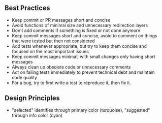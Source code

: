## Best Practices

- Keep commit or PR messages short and concise
- Avoid functions of minimal size and unnecessary redirection layers
- Don't add comments if something is fixed or not done anymore
- Keep commit messages short and concise, avoid to comment on things that were tested but then not considered
- Add tests whenever appropriate, but try to keep them concise and focused on the most important issues
- Keep commit messages minimal, with small changes only having short messages
- Always clean up obsolete code or unnecessary comments
- Act on failing tests immediately to prevent technical debt and maintain code quality
- For a bug, try to first write a test to reproduce it, then fix it.

## Design Principles

- "selected" identifies through primary color (turquoise), "suggested" through info color (cyan)